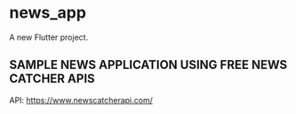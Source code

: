 # news_app

A new Flutter project.

## SAMPLE NEWS APPLICATION USING FREE NEWS CATCHER APIS
API: https://www.newscatcherapi.com/



 
 
